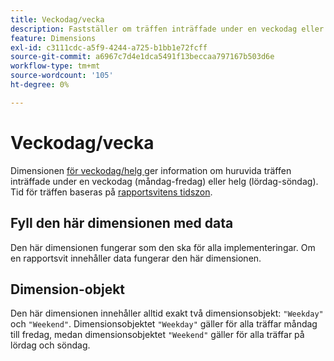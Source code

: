 ```yaml
---
title: Veckodag/vecka
description: Fastställer om träffen inträffade under en veckodag eller en helg.
feature: Dimensions
exl-id: c3111cdc-a5f9-4244-a725-b1bb1e72fcff
source-git-commit: a6967c7d4e1dca5491f13beccaa797167b503d6e
workflow-type: tm+mt
source-wordcount: '105'
ht-degree: 0%

---
```


# Veckodag/vecka

Dimensionen [ för veckodag/helg ](overview.md)ger information om huruvida träffen inträffade under en veckodag (måndag-fredag) eller helg (lördag-söndag). Tid för träffen baseras på [rapportsvitens tidszon](/help/admin/tools/manage-rs/edit-settings/general/general-acct-settings-admin.md).

## Fyll den här dimensionen med data

Den här dimensionen fungerar som den ska för alla implementeringar. Om en rapportsvit innehåller data fungerar den här dimensionen.

## Dimension-objekt

Den här dimensionen innehåller alltid exakt två dimensionsobjekt: `"Weekday"` och `"Weekend"`. Dimensionsobjektet `"Weekday"` gäller för alla träffar måndag till fredag, medan dimensionsobjektet `"Weekend"` gäller för alla träffar på lördag och söndag.
